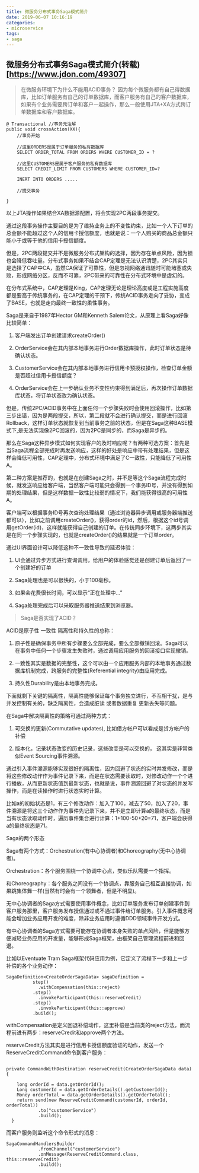 ```yaml
---
title: 微服务分布式事务Saga模式简介
date: 2019-06-07 10:16:19
categories:
- microservice
tags:
- saga
---
```

## 微服务分布式事务Saga模式简介(转载)[https://www.jdon.com/49307]
> 在微服务环境下为什么不能用ACID事务？
因为每个微服务都有自己得数据库，比如订单服务有自己的订单数据库，而客户服务有自己的客户数据库，如果有个业务需要跨订单和客户一起操作，那么一般使用JTA+XA方式跨订单数据库和客户数据库。
```
@ Transactional //事务元注解
public void crossAction(XX){
	//事务开始

	//这里ORDERS是属于订单服务的私有数据库
	SELECT ORDER_TOTAL FROM ORDERS WHERE CUSTOMER_ID = ?

    //这里CUSTOMERS是属于客户服务的私有数据库
	SELECT CREDIT_LIMIT FROM CUSTOMERS WHERE CUSTOMER_ID=?

	INERT INTO ORDERS .....

    //提交事务

}
```
以上JTA操作如果结合XA数据源配置，将会实现2PC两段事务提交。

通过这段事务操作主要目的是为了维持业务上的不变性约束，比如一个人下订单的总金额不能超过这个人的信用卡授信额度，也就是说：一个人购买的商品总金额只能小于或等于他的信用卡授信额度。

但是，2PC两段提交并不是微服务分布式架构的选择，因为存在单点风险，因为锁也会降低吞吐量。分布式事务如果不结合CAP定理是无法认识清楚，2PC其实只是选择了CAP中CA，虽然CA保证了可靠性，但是忽视网络通讯随时可能堵塞或失败，形成网络分区，反而不可靠，2PC带来的可靠性在分布式环境中是虚幻的。

在分布式系统中，CAP定理是King，CAP定理无论是理论高度或是工程实施高度都是要高于传统事务的，在CAP定理的干预下，传统ACID事务走向了妥协，变成了BASE，也就是走向最终一致性的柔性事务。

Saga是来自于1987年Hector GM和Kenneth Salem论文，从原理上看Saga好像比较简单：

1. 客户端发出订单创建请求createOrder()

2. OrderService会在其内部本地事务进行Order数据库操作，此时订单状态是待确认状态。

3. CustomerService会在其内部本地事务进行信用卡预授权操作，检查订单金额是否超过信用卡授信额度？

4. OrderService会在上一步确认业务不变性约束得到满足后，再次操作订单数据库状态，将订单状态改为确认状态。

但是，传统2PC/ACID事务中在上面任何一个步骤失败时会使用回滚操作，比如第三步出错，因为是两段提交，所以，第二段就不会进行确认提交，而是进行回滚Rollback，这样订单状态就恢复到当前事务之前的状态，但是在Saga这种BASE模式下,是无法实现像2PC回滚的，因为2PC是同步的，而Saga是异步的。

那么在Saga这种异步模式如何实现客户的及时响应呢？有两种可选方案：首先是当Saga流程全部完成时再发送响应，这样的好处是响应中带有处理结果，但是这样会降低可用性，CAP定理中，分布式环境中满足了C一致性，只能降低了可用性A。

第二种方案是推荐的，也就是在创建Saga之时，并不是等这个Saga流程完成时候，就发送响应给客户端，当然客户端可能只会得到一个事务ID号，并没有得到如期的处理结果，但是这样数据一致性比较弱的情况下，我们能获得很高的可用性A。

客户端可以根据事务ID号再次查询处理结果（通过浏览器异步调用或服务器端推送都可以），比如之前调用createOrder()，获得order的id，然后，根据这个id号调用getOrder(id)，这样就能获得自己创建的订单。在传统同步环境下，这两步其实是在同一个步骤实现的，也就是createOrder()的结果就是一个订单order。

通过UI界面设计可以降低这种不一致性导致的延迟体验：

1. UI会通过异步方式进行查询调用，给用户的体验感觉还是创建订单后返回了一个创建好的订单

2. Saga处理也是可以很快的，小于100毫秒。

3. 如果会花费很长时间，可以显示“正在处理中...”

4. Saga处理完成后可以采取服务器推送结果到浏览器。

> Saga是否实现了ACID？

ACID是原子性 一致性 隔离性和持久性的总称：

1. 原子性是确保事务中所有步骤要么全部完成，要么全部撤销回滚。Saga可以在事务中任何一个步骤发生失败时，通过调用应用服务的回滚接口实现撤销。

2. 一致性其实是数据的完整性，这个可以由一个应用服务内部的本地事务通过数据库机制完成，跨服务的完整性(Referential integrity)由应用完成。

3. 持久性Durability是由本地事务完成。

下面就剩下关键的隔离性，隔离性能够保证每个事务独立进行，不互相干扰，是与并发控制有关的，缺乏隔离性，会造成脏读 或者数据重复 更新丢失等问题。

在Saga中解决隔离性的策略可通过两种方式：

1. 可交换的更新(Commutative updates), 比如借方帐户可以看成是贷方帐户的补偿

2. 版本化，记录状态改变的历史记录，这些改变是可以交换的， 这其实是非常类似Event Sourcing事件溯源。

通过引入事件溯源能够实现很好的隔离性，因为回避了状态的实时并发修改，而是将这些修改动作作为事件记录下来，而是在状态需要读取时，对修改动作一个个进行播放，从而更新状态值到最新状态，也就是说，事件溯源回避了对状态的并发写操作，而是在读操作时进行状态实时计算。

比如a的初始状态是1，有三个修改动作：加入了100，减去了50，加入了20，事件溯源是将这三个动作作为事件先记录下来，并不是立即计算a的最终状态，而是当有状态读取动作时，遍历事件集合进行计算：1+100-50+20=71，客户端会获得a的最终状态是71。

Saga的两个形态

Saga有两个方式：Orchestration(有中心协调者)和Choreography(无中心协调者)。

Orchestration：各个服务围绕一个协调中心点，类似乐队需要一个指挥。

和Choreography：各个服务之间没有一个协调点，靠服务自己相互直接协调，如果跳集体舞一样(当然有时会有一个领舞者，但是不明显)。

无中心协调者的Saga方式需要使用事件概念，比如订单服务发布订单创建事件到客户服务那里，客户服务发布授信通过或不通过事件给订单服务。引入事件概念可能会增加业务应用开发的难度，除非业务应用时遵循DDD领域事件开发方式。

有中心协调者的Saga方式需要可能存在协调者本身失败的单点风险，但是能够方便减轻业务应用的开发量，能够形成Saga框架，由框架自己管理流程前进和回退。

比如以Eventuate Tram Saga框架代码应用为例，它定义了流程下一步和上一步补偿的各个业务动作：
```
SagaDefinition<CreateOrderSagaData> sagaDefinition =
          step()
            .withCompensation(this::reject)
          .step()
            .invokeParticipant(this::reserveCredit)
          .step()
            .invokeParticipant(this::approve)
          .build();
```
withCompensation是定义回退补偿动作，这里补偿是当前类的reject方法，而流程前进有两步：reserveCredit和approve两个方法。

reserveCredit方法其实是进行信用卡授信额度验证的动作，发送一个ReserveCreditCommand命令到客户服务：
```

private CommandWithDestination reserveCredit(CreateOrderSagaData data) {

    long orderId = data.getOrderId();
    Long customerId = data.getOrderDetails().getCustomerId();
    Money orderTotal = data.getOrderDetails().getOrderTotal();
    return send(new ReserveCreditCommand(customerId, orderId, orderTotal))
            .to("customerService")
            .build();
  }
```
而客户服务则监听这个命令形式的消息：
```
SagaCommandHandlersBuilder
            .fromChannel("customerService")
            .onMessage(ReserveCreditCommand.class, this::reserveCredit)
            .build();
```